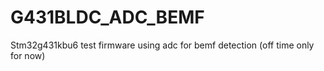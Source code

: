 # G431BLDC_ADC_BEMF
 Stm32g431kbu6 test firmware using adc for bemf detection (off time only for now)
